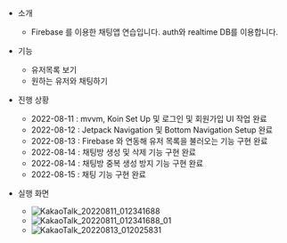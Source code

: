 - 소개
  - Firebase 를 이용한 채팅앱 연습입니다. auth와 realtime DB를 이용합니다.

- 기능
  - 유저목록 보기
  - 원하는 유저와 채팅하기

- 진행 상황
  - 2022-08-11 : mvvm, Koin Set Up 및 로그인 및 회원가입 UI 작업 완료
  - 2022-08-12 : Jetpack Navigation 및 Bottom Navigation Setup 완료
  - 2022-08-13 : Firebase 와 연동해 유저 목록을 불러오는 기능 구현 완료
  - 2022-08-14 : 채팅방 생성 및 삭제 기능 구현 완료
  - 2022-08-14 : 채팅방 중복 생성 방지 기능 구현 완료
  - 2022-08-15 : 채팅 기능 구현 완료
  
- 실행 화면
  - ![KakaoTalk_20220811_012341688](https://user-images.githubusercontent.com/68932465/183963154-d8566196-bf0c-45c2-a87b-25cf2635ee80.jpg)
  - ![KakaoTalk_20220811_012341688_01](https://user-images.githubusercontent.com/68932465/183963161-a9c831c1-b5f3-4514-81bd-4d2c4f67b95e.jpg)
  - ![KakaoTalk_20220813_012025831](https://user-images.githubusercontent.com/68932465/184400640-892d61b1-53c1-4d25-a792-a1ac0f131c26.jpg)
